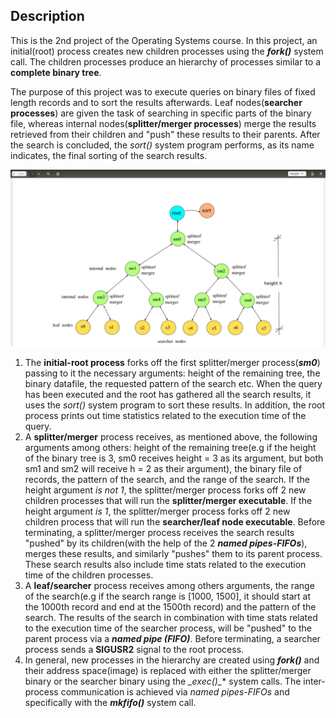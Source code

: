 
## Description
This is the 2nd project of the Operating Systems course. In this project, an initial(root) process creates new children processes using the **_fork()_** system call. The children processes produce an hierarchy of processes similar to a **complete binary tree**. 

The purpose of this project was to execute queries on binary files of fixed length records and to sort the results afterwards. Leaf nodes(**searcher processes**) are given the task of searching in specific parts of the binary file, whereas internal nodes(**splitter/merger processes**) merge the results retrieved from their children and "push" these results to their parents. After the search is concluded, the *sort()* system program performs, as its name indicates, the final sorting of the search results.

![Screenshot](BinaryTree.png)

1. The **initial-root process** forks off the first splitter/merger process(**_sm0_**) passing to it the necessary arguments: height of the remaining tree, the binary datafile, the requested pattern of the search etc. When the query has been executed and the root has gathered all the search results, it uses the *sort()* system program to sort these results. In addition, the root process prints out time statistics related to the execution time of the query.
2. A **splitter/merger** process receives, as mentioned above, the following arguments among others: height of the remaining tree(e.g if the height of the binary tree is 3, sm0 receives height = 3 as its argument, but both sm1 and sm2 will receive h = 2 as their argument), the binary file of records, the pattern of the search, and the range of the search. If the height argument *is not 1*, the splitter/merger process forks off 2 new children processes that will run the **splitter/merger executable**. If the height argument *is 1*, the splitter/merger process forks off 2 new children process that will run the **searcher/leaf node executable**. Before terminating, a splitter/merger process receives the search results "pushed" by its children(with the help of the 2 **_named pipes-FIFOs_**), merges these results, and similarly "pushes" them to its parent process. These search results also include time stats related to the execution time of the children processes.
3. A **leaf/searcher** process receives among others arguments, the range of the search(e.g if the search range is [1000, 1500], it should start at the 1000th record and end at the 1500th record) and the pattern of the search. The results of the search in combination with time stats related to the execution time of the searcher process, will be "pushed" to the parent process via a **_named pipe (FIFO)_**. Before terminating, a searcher process sends a **SIGUSR2** signal to the root process.
4. In general, new processes in the hierarchy are created using **_fork()_** and their address space(image) is replaced with either the splitter/merger binary or the searcher binary using the **_exec*()_** system calls. The inter-process communication is achieved via *named pipes-FIFOs* and specifically with the **_mkfifo()_** system call. 




 
